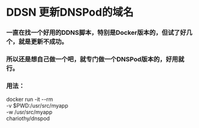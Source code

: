 # DDSN 更新DNSPod的域名

### 一直在找一个好用的DDNS脚本，特别是Docker版本的，但试了好几个，就是更新不成功。

### 所以还是想自己做一个吧，就专门做一个DNSPod版本的，好用就行。

### 用法：
docker run -it --rm \
-v $PWD:/usr/src/myapp \
-w /usr/src/myapp \
chariothy/dnspod